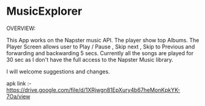 # MusicExplorer


OVERVIEW:

This App works on the Napster music API. The player show top Albums. The Player Screen allows user to Play / Pause , Skip next , Skip to Previous and forwarding and backwarding 5 secs. Currently all the songs are played for 30 sec as I don't have the full access to the Napster Music library.

I will welcome suggestions and changes.

apk link :- https://drive.google.com/file/d/1XRjwgn81EpXury4b67heMonKpkYK-7Oa/view
